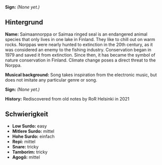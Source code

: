 **Sign:** *(None yet.)*

## Hintergrund

**Name:** Saimaannorppa or Saimaa ringed seal is an endangered animal species
that only lives in one lake in Finland. They like to chill out on warm rocks.
Norppas were nearly hunted to extinction in the 20th century, as it was
considered an enemy to the fishing industry. Conservation began in 1979 and
saved it from extinction. Since then, it has became the symbol of nature
conservation in Finland. Climate change poses a direct threat to the Norppa.

**Musical background:** Song takes inspiration from the electronic music, but
does not imitate any particular genre or song.

**Sign:** *(None yet.)*

**History:** Rediscovered from old notes by RoR Helsinki in 2021

## Schwierigkeit

* **Low Surdo:** easy
* **Mitlere Surdo:** mittel
* **Hohe Surdo:** einfach
* **Repi:** mittel
* **Snare:** tricky
* **Tamborim:** tricky
* **Agogô:** mittel

